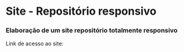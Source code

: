 <h1> Site - Repositório responsivo </h1>
<h3>Elaboração de um site repositório totalmente responsivo </h3>
<p> Link de acesso ao site: </p>
